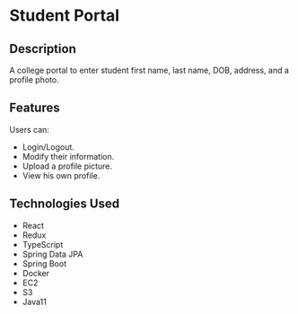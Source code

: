 # Student Portal

## Description
A college portal to enter student first name, last name, DOB, address, and a profile photo.

## Features

Users can:
* Login/Logout.
* Modify their information.
* Upload a profile picture.
* View his own profile.

## Technologies Used

* React
* Redux
* TypeScript
* Spring Data JPA
* Spring Boot
* Docker
* EC2
* S3
* Java11
